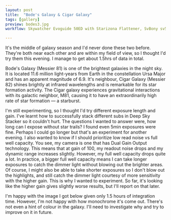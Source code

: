 ```yaml
---
layout: post
title:  "Bode's Galaxy & Cigar Galaxy"
tags: [gallery]
preview: bodes3.jpg
workflow: Skywatcher Evoguide 50ED with Starizona Flattener, SvBony sv505c, guided ~1.5hrs of data

---
```

It's the middle of galaxy season and I'd never done these two before. They're both near each other and are within my field of view, so I thought I'd try them this evening. I manage to get about 1.5hrs of data in total. 

Bode's Galaxy (Messier 81) is one of the brightest galaxies in the night sky. It is located 11.6 million light-years from Earth in the constellation Ursa Major and has an apparent magnitude of 6.9. It's neighbour, Cigar Galaxy (Messier 82) shines brightly at infrared wavelengths and is remarkable for its star formation activity. The Cigar galaxy experiences gravitational interactions with its galactic neighbor, M81, causing it to have an extraordinarily high rate of star formation — a starburst.

I'm still experimenting, so I thought I'd try different exposure length and gain. I've learnt how to successfully stack different subs in Deep Sky Stacker so it couldn't hurt. The questions I wanted to answer were, how long can I expose without star trails? I found even 5min exposures were fine. Perhaps I could go longer but that's an experiment for another evening. I also wanted to know if I should prioritize low read noise vs full well capacity. You see, my camera is one that has Dual Gain Output technology. This means that at gain of 100, my readout noise drops and my dynamic range increases slightly. However, my full well capacity drops quite a lot. In practice, a bigger full well capacity means I can take longer exposures to catch the dimmer light without blowing out the brighter areas. Of course, I might also be able to take shorter exposures so I don't blow out the highlights, and still catch the dimmer light courtesy of more sensitivity with the higher gain. This is why I wanted to experiment. So far, it's looking like the higher gain gives slightly worse results, but I'll report on that later.

I'm happy with the image I got below given only 1.5 hours of integration time. However, I'm not happy with how monochrome it's come out. There's not even a hint of colour in the galaxy. I'll need to investigate why and try to improve on it in future.
